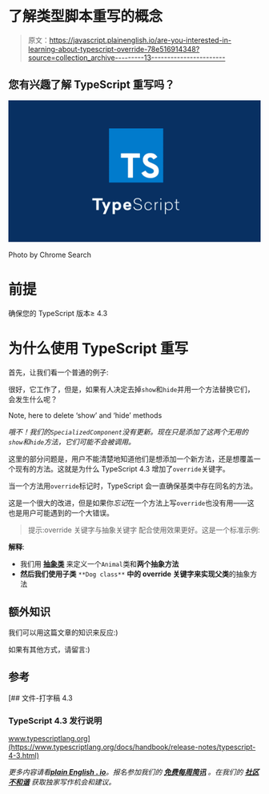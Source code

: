 # 了解类型脚本重写的概念

> 原文：<https://javascript.plainenglish.io/are-you-interested-in-learning-about-typescript-override-78e516914348?source=collection_archive---------13----------------------->

## 您有兴趣了解 TypeScript 重写吗？

![](img/aff6e865394320accc65bd18f8678195.png)

Photo by Chrome Search

# 前提

确保您的 TypeScript 版本≥ 4.3

# 为什么使用 TypeScript 重写

首先，让我们看一个普通的例子:

很好，它工作了，但是，如果有人决定去掉`show`和`hide`并用一个方法替换它们，会发生什么呢？

Note, here to delete ‘show’ and ‘hide’ methods

*哦不！我们的`SpecializedComponent`没有更新。现在只是添加了这两个无用的`show`和`hide`方法，它们可能不会被调用。*

这里的部分问题是，用户不能清楚地知道他们是想添加一个新方法，还是想覆盖一个现有的方法。这就是为什么 TypeScript 4.3 增加了`override`关键字。

当一个方法用`override`标记时，TypeScript 会一直确保基类中存在同名的方法。

这是一个很大的改进，但是如果你*忘记*在一个方法上写`override`也没有用——这也是用户可能遇到的一个大错误。

> 提示:override 关键字与抽象关键字
> 配合使用效果更好。这是一个标准示例:

**解释**:

*   我们用 [**抽象类**](https://www.tutorialsteacher.com/typescript/abstract-class) 来定义一个`Animal`类和**两个抽象方法**
*   **然后我们使用子类** `**Dog class**` **中的 override 关键字来实现父类**的抽象方法

## **额外知识**

我们可以用这篇文章的知识来反应:)

如果有其他方式，请留言:)

## 参考

[](https://www.typescriptlang.org/docs/handbook/release-notes/typescript-4-3.html) [## 文件-打字稿 4.3

### TypeScript 4.3 发行说明

www.typescriptlang.org](https://www.typescriptlang.org/docs/handbook/release-notes/typescript-4-3.html) 

*更多内容请看*[***plain English . io***](http://plainenglish.io/)*。报名参加我们的* [***免费每周简讯***](http://newsletter.plainenglish.io/) *。在我们的* [***社区不和谐***](https://discord.gg/GtDtUAvyhW) *获取独家写作机会和建议。*